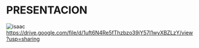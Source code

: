# PRESENTACION
![isaac](/ruta/https://drive.google.com/file/d/1uft6N4Re5fThzbzo39jY57l1wyXBZLzY/view?usp=sharing)
https://drive.google.com/file/d/1uft6N4Re5fThzbzo39jY57l1wyXBZLzY/view?usp=sharing

